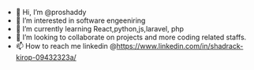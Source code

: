 - 👋 Hi, I’m @proshaddy
- 👀 I’m interested in software engeeniring
- 🌱 I’m currently learning React,python,js,laravel, php
- 💞️ I’m looking to collaborate on projects and more coding related staffs.
- 📫 How to reach me linkedin @https://www.linkedin.com/in/shadrack-kirop-09432323a/

<!---
proshaddy/proshaddy is a ✨ special ✨ repository because its `README.md` (this file) appears on your GitHub profile.
You can click the Preview link to take a look at your changes.
--->
